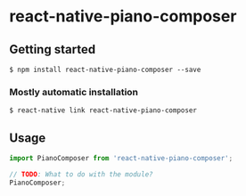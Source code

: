 # react-native-piano-composer

## Getting started

`$ npm install react-native-piano-composer --save`

### Mostly automatic installation

`$ react-native link react-native-piano-composer`

## Usage
```javascript
import PianoComposer from 'react-native-piano-composer';

// TODO: What to do with the module?
PianoComposer;
```

